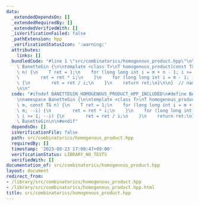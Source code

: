 ```yaml
---
data:
  _extendedDependsOn: []
  _extendedRequiredBy: []
  _extendedVerifiedWith: []
  _isVerificationFailed: false
  _pathExtension: hpp
  _verificationStatusIcon: ':warning:'
  attributes:
    links: []
  bundledCode: "#line 1 \"src/combinatorics/homogenous_product.hpp\"\n\n\n\nnamespace\
    \ BanetteGin {\n\ntemplate <class T>\nT homogenous_product(const T& m, const T&\
    \ n) {\n    T ret = 1;\n    for (long long int i = m + n - 1; i >= m; --i) {\n\
    \        ret = ret * i;\n    }\n    for (long long int i = m - 1; i >= 1; --i)\
    \ {\n        ret = ret / i;\n    }\n    return ret;\n}\n\n}  // namespace BanetteGin\n\
    \n\n"
  code: "#ifndef BANETTEGIN_HOMOGENOUS_PRODUCT_HPP_INCLUDED\n#define BANETTEGIN_HOMOGENOUS_PRODUCT_HPP_INCLUDED\n\
    \nnamespace BanetteGin {\n\ntemplate <class T>\nT homogenous_product(const T&\
    \ m, const T& n) {\n    T ret = 1;\n    for (long long int i = m + n - 1; i >=\
    \ m; --i) {\n        ret = ret * i;\n    }\n    for (long long int i = m - 1;\
    \ i >= 1; --i) {\n        ret = ret / i;\n    }\n    return ret;\n}\n\n}  // namespace\
    \ BanetteGin\n\n#endif"
  dependsOn: []
  isVerificationFile: false
  path: src/combinatorics/homogenous_product.hpp
  requiredBy: []
  timestamp: '2023-08-23 17:08:47+09:00'
  verificationStatus: LIBRARY_NO_TESTS
  verifiedWith: []
documentation_of: src/combinatorics/homogenous_product.hpp
layout: document
redirect_from:
- /library/src/combinatorics/homogenous_product.hpp
- /library/src/combinatorics/homogenous_product.hpp.html
title: src/combinatorics/homogenous_product.hpp
---
```

